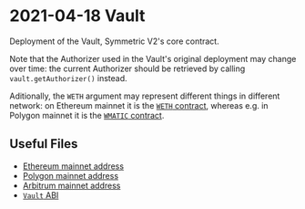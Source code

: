 # 2021-04-18 Vault

Deployment of the Vault, Symmetric V2's core contract.

Note that the Authorizer used in the Vault's original deployment may change over time: the current Authorizer should be retrieved by calling `vault.getAuthorizer()` instead.

Aditionally, the `WETH` argument may represent different things in different network: on Ethereum mainnet it is the [`WETH` contract](https://etherscan.io/address/0xC02aaA39b223FE8D0A0e5C4F27eAD9083C756Cc2), whereas e.g. in Polygon mainnet it is the [`WMATIC` contract](https://polygonscan.com/address/0x0d500b1d8e8ef31e21c99d1db9a6444d3adf1270).

## Useful Files

- [Ethereum mainnet address](./output/mainnet.json)
- [Polygon mainnet address](./output/polygon.json)
- [Arbitrum mainnet address](./output/arbitrum.json)
- [`Vault` ABI](./abi/Vault.json)
